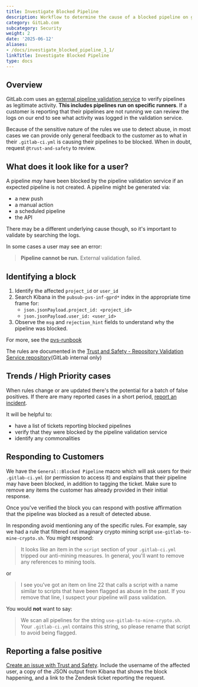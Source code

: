 ```yaml
---
title: Investigate Blocked Pipeline
description: Workflow to determine the cause of a blocked pipeline on gitlab.com
category: GitLab.com
subcategory: Security
weight: 2
date: '2025-06-12'
aliases:
- /docs/investigate_blocked_pipeline_1_1/
linkTitle: Investigate Blocked Pipeline
type: docs
---
```


## Overview

GitLab.com uses an [external pipeline validation service](https://docs.gitlab.com/ee/administration/external_pipeline_validation.html) to verify
pipelines as legitimate activity. **This includes pipelines run on specific runners**. If a customer is reporting that their pipelines are not running we can review
the logs on our end to see what activity was logged in the validation service.

Because of the sensitive nature of the rules we use to detect abuse, in most cases we can provide only general feedback to the customer as to what
in their `.gitlab-ci.yml` is causing their pipelines to be blocked. When in doubt, request `@trust-and-safety` to review.

## What does it look like for a user?

A pipeline *may* have been blocked by the pipeline validation service if an expected pipeline is not created. A pipeline might be generated via:

- a new push
- a manual action
- a scheduled pipeline
- the API

There may be a different underlying cause though, so it's important to validate by searching the logs.

In some cases a user may see an error:
> **Pipeline cannot be run.**
> External validation failed.

## Identifying a block

1. Identify the affected `project_id` or `user_id`
1. Search Kibana in the `pubsub-pvs-inf-gprd*` index in the appropriate time frame for:
   - `json.jsonPayload.project_id: <project_id>`
   - `json.jsonPayload.user_id: <user_id>`
1. Observe the `msg` and `rejection_hint` fields to understand why the pipeline was blocked.

For more, see the [pvs-runbook](https://gitlab.com/gitlab-com/runbooks/-/tree/master/docs/pipeline-validation-service/README.md#logging)

The rules are documented in the [Trust and Safety - Repository Validation Service repository](https://gitlab.com/gitlab-com/gl-security/security-operations/trust-and-safety/pipeline-validation-service/-/blob/master/rules/rules.yaml)(GitLab internal only)

## Trends / High Priority cases

When rules change or are updated there's the potential for a batch of false positives. If there are many reported cases in a short period, [report an incident](/handbook/engineering/infrastructure/incident-management/#report-an-incident-via-slack).

It will be helpful to:

- have a list of tickets reporting blocked pipelines
- verify that they were blocked by the pipeline validation service
- identify any commonalities

## Responding to Customers

We have the `General::Blocked Pipeline` macro which will ask users for their `.gitlab-ci.yml`  (or permission to access it) and explains that their pipeline may have been blocked, in addition to tagging the ticket. Make sure to remove any items the customer has already provided in their initial response.

Once you've verified the block you can respond with postive affirmation that the pipeline was blocked as a result of detected abuse.

In responding avoid mentioning any of the specific rules. For example, say we had a rule that filtered out imaginary crypto mining script `use-gitlab-to-mine-crypto.sh`. You might respond:

> It looks like an item in the `script` section of your `.gitlab-ci.yml` tripped our anti-mining measures. In general, you'll want to remove any references
to mining tools.

or

> I see you've got an item on line 22 that calls a script with a name similar to scripts that have been flagged as abuse in the past. If you remove that line, I suspect your pipeline will pass validation.

You would **not** want to say:

> We scan all pipelines for the string `use-gitlab-to-mine-crypto.sh`. Your `.gitlab-ci.yml` contains this string, so please rename that script to avoid being flagged.

## Reporting a false positive

[Create an issue with Trust and Safety](https://gitlab.com/gitlab-com/gl-security/security-operations/trust-and-safety/operations/-/issues/new). Include the username of the affected user, a copy of the JSON output from Kibana that shows the block happening, and a link to the Zendesk ticket reporting the request.
